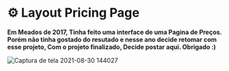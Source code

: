 # ⚙️ Layout Pricing Page

**Em Meados de 2017, Tinha feito uma interface de uma Pagina de Preços. Porém não tinha gostado do resutado e nesse ano decide retomar com esse projeto, Com o projeto finalizado, Decide postar aqui. Obrigado :)**

![Captura de tela 2021-08-30 144027](https://user-images.githubusercontent.com/82005263/131382723-ba16c8c6-dd50-4ea9-9acf-36f36e6e0e10.png)

